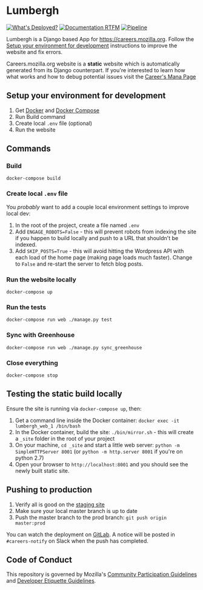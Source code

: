 # Lumbergh

[![What's Deployed?](https://img.shields.io/badge/What's_Deployed-%3F-yellow.svg)](https://whatsdeployed.io/s/Bcs) [![Documentation RTFM](https://img.shields.io/badge/Documentation-RTFM-blue.svg)](https://mana.mozilla.org/wiki/display/EN/careers.mozilla.org) [![Pipeline](https://img.shields.io/badge/CI|CD-Pipeline-blueviolet.svg)](https://gitlab.com/mozmeao/lumbergh/pipelines)

Lumbergh is a Django based App for https://careers.mozilla.org. Follow the
[Setup your environment for
development](#setup-your-environment-for-development) instructions to improve
the website and fix errors.

Careers.mozilla.org website is a **static** website which is automatically
generated from its Django counterpart. If you're interested to learn how what
works and how to debug potential issues visit the [Career's Mana
Page](https://mana.mozilla.org/wiki/display/EN/careers.mozilla.org)


## Setup your environment for development

1. Get [Docker](https://www.docker.com/) and [Docker Compose](https://docs.docker.com/compose/)
2. Run Build command
3. Create local `.env` file (optional)
4. Run the website

## Commands

### Build

```shell
docker-compose build
```

### Create local `.env` file

You _probably_ want to add a couple local environment settings to improve local dev:

1. In the root of the project, create a file named `.env`
2. Add `ENGAGE_ROBOTS=False` - this will prevent robots from indexing the site if you happen to build locally and push to a URL that shouldn't be indexed.
3. Add `SKIP_POSTS=True` - this will avoid hitting the Wordpress API with each load of the home page (making page loads much faster). Change to `False` and re-start the server to fetch blog posts.


### Run the website locally
```shell
docker-compose up
```

### Run the tests

```shell
docker-compose run web ./manage.py test
```

### Sync with Greenhouse

```shell
docker-compose run web ./manage.py sync_greenhouse
```

### Close everything
```shell
docker-compose stop
```

## Testing the static build locally

Ensure the site is running via `docker-compose up`, then:

1. Get a command line inside the Docker container: `docker exec -it lumbergh_web_1 /bin/bash`
2. In the Docker container, build the site: `./bin/mirror.sh` - this will create a `_site` folder in the root of your project
3. On your machine, `cd _site` and start a little web server: `python -m SimpleHTTPServer 8001` (or `python -m http.server 8001` if you're on python 2.7)
4. Open your browser to `http://localhost:8001` and you should see the newly built static site.


## Pushing to production

1. Verify all is good on the [staging site](https://careers.allizom.org)
2. Make sure your local master branch is up to date
3. Push the master branch to the prod branch: `git push origin master:prod`

You can watch the deployment on [GitLab](https://gitlab.com/mozmeao/lumbergh/pipelines). A notice will be posted in `#careers-notify` on Slack when the push has completed.


## Code of Conduct

This repository is governed by Mozilla's [Community Participation Guidelines][participation]
and [Developer Etiquette Guidelines][etiquette].

[participation]: https://github.com/mozmeao/lumbergh/blob/master/CODE_OF_CONDUCT.md
[etiquette]: https://bugzilla.mozilla.org/page.cgi?id=etiquette.html
